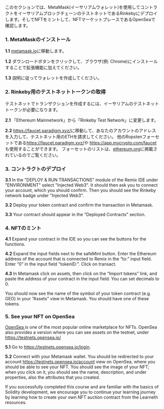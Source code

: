 このセクションでは、MetaMask(イーサリアムウォレット)を使用してコントラクトをイーサリアムブロックチェーンのテストネットであるRinkebyにデプロイします。そしてNFTをミントして、NFTマーケットプレースであるOpenSeaで確認します。

### 1. MetaMaskのインストール

**1.1** <a href="https://metamask.io/" target="_blank">metamask.io</a>に移動します。

**1.2** ダウンロードボタンをクリックして、ブラウザ(例: Chrome)にインストールすることで拡張機能に加えてください。

**1.3** 説明に従ってウォレットを作成してください。

### 2. Rinkeby用のテストネットトークンの取得

テストネットでトランザクションを作成するには、イーサリアムのテストネットトークンが必要になります。

**2.1** 「Ethereum Mainnetwork」から「Rinkeby Test Network」に変更します。

**2.2** <a href="https://faucet.paradigm.xyz/" 
target="_blank">https://faucet.paradigm.xyz/</a>に移動して、あなたのアカウントのアドレスを入力して、テストネット用のETHを請求してください。
他のRopstenフォーセットである<a href="https://faucet.paradigm.xyz/" target="_blank">https://faucet.paradigm.xyz/</a>や <a href="https://app.mycrypto.com/faucet" target="_blank">https://app.mycrypto.com/faucet</a>も使用することができます。 フォーセットのリストは、<a href="https://ethereum.org/en/developers/docs/networks/#testnet-faucets" target="_blank">ethereum.org</a>に掲載されているのでご覧ください。

### 3. コントラクトのデプロイ

**3.1** In the "DEPLOY & RUN TRANSACTIONS" module of the Remix IDE under "ENVIRONMENT" select "Injected Web3". It should then ask you to connect your account, which you should confirm. Then you should see the Rinkeby network badge under "Injected Web3".

**3.2** Deploy your token contract and confirm the transaction in Metamask.

**3.3**  Your contract should appear in the "Deployed Contracts" section.

### 4. NFTのミント

**4.1** Expand your contract in the IDE so you can see the buttons for the functions.

**4.2** Expand the input fields next to the safeMint button. Enter the Ethereum address of the account that is connected to Remix in the “to:” input field. Enter “0” in the input field "tokenID:". Click on transact.

**4.3** In Metamask click on assets, then click on the “Import tokens” link, and paste the address of your contract in the input field. You can set decimals to 0.

You should now see the name of the symbol of your token contract (e.g. GEO) in your “Assets” view in Metamask. You should have one of these tokens.

### 5. See your NFT on OpenSea

<a href="https://opensea.io/" 
target="_blank">OpenSea </a> is one of the most popular online marketplace for NFTs. OpenSea also provides a version where you can see assets on the testnet, under <a href="https://testnets.opensea.io/" 
target="_blank">https://testnets.opensea.io/</a>

**5.1** Go to <a href="https://testnets.opensea.io/login" 
target="_blank">https://testnets.opensea.io/login</a>.

**5.2** Connect with your Metamask wallet. You should be redirected to your account <a href="https://testnets.opensea.io/account" target="_blank">https://testnets.opensea.io/account</a> view on OpenSea, where you should be able to see your NFT. You should see the image of your NFT; when you click on it, you should see the name, description, and under properties, also the attributes that you created.

If you successfully completed this course and are familiar with the basics of Solidity development, we encourage you to continue your learning journey by learning how to create your own NFT auction contract from the Learneth resources.